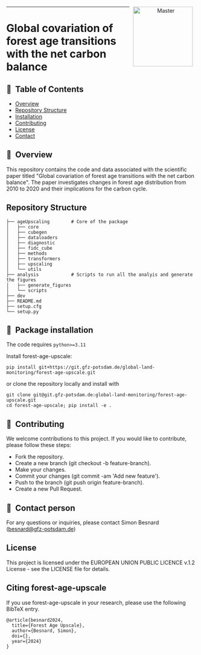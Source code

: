 <p align="center">
<a href="https://git.gfz-potsdam.de/besnard/forest_age_upscale">
    <img src="https://media.gfz-potsdam.de/gfz/wv/pic/Bildarchiv/gfz/GFZ-CD_LogoRGB_en.png" alt="Master" height="158px" hspace="10px" vspace="0px" align="right">
  </a>
</p>

***
# Global covariation of forest age transitions with the net carbon balance #

## :notebook_with_decorative_cover: &nbsp;Table of Contents

- [Overview](#overview)
- [Repository Structure](#repository-structure)
- [Installation](#installation)
- [Contributing](#contributing)
- [License](#license)
- [Contact](#contact)


## :memo: &nbsp;Overview
This repository contains the code and data associated with the scientific paper titled "Global covariation of forest age transitions with the net carbon balance". The paper investigates changes in forest age distribution from 2010 to 2020 and their implications for the carbon cycle.

## Repository Structure

```plaintext
├── ageUpscaling 		# Core of the package
│   ├── core
│   ├── cubegen
│   ├── dataloaders
│   ├── diagnostic
│   ├── fidc_cube
│   ├── methods
│   ├── transformers
│   ├── upscaling
│   └── utils
├── analysis			# Scripts to run all the analyis and generate the figures
│   ├── generate_figures
│   └── scripts
├── dev
├── README.md
├── setup.cfg
└── setup.py
```

## :anger: &nbsp;Package installation

The code requires `python>=3.11`

Install forest-age-upscale:

```
pip install git+https://git.gfz-potsdam.de/global-land-monitoring/forest-age-upscale.git

```

or clone the repository locally and install with

```
git clone git@git.gfz-potsdam.de:global-land-monitoring/forest-age-upscale.git
cd forest-age-upscale; pip install -e .
```

## :busts_in_silhouette: &nbsp;Contributing

We welcome contributions to this project. If you would like to contribute, please follow these steps:

- Fork the repository.
- Create a new branch (git checkout -b feature-branch).
- Make your changes.
- Commit your changes (git commit -am 'Add new feature').
- Push to the branch (git push origin feature-branch).
- Create a new Pull Request.

## :email: &nbsp;Contact person
For any questions or inquiries, please contact Simon Besnard (besnard@gfz-potsdam.de)

## License
This project is licensed under the EUROPEAN UNION PUBLIC LICENCE v.1.2 License - see the LICENSE file for details.

## Citing forest-age-upscale

If you use forest-age-upscale in your research, please use the following BibTeX entry.

```
@article{besnard2024,
  title={Forest Age Upscale},
  author={Besnard, Simon},
  doi={},
  year={2024}
}
```

